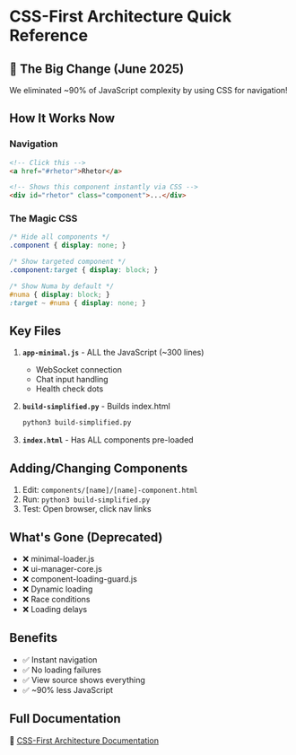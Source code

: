 # CSS-First Architecture Quick Reference

## 🚀 The Big Change (June 2025)

We eliminated ~90% of JavaScript complexity by using CSS for navigation!

## How It Works Now

### Navigation
```html
<!-- Click this -->
<a href="#rhetor">Rhetor</a>

<!-- Shows this component instantly via CSS -->
<div id="rhetor" class="component">...</div>
```

### The Magic CSS
```css
/* Hide all components */
.component { display: none; }

/* Show targeted component */
.component:target { display: block; }

/* Show Numa by default */
#numa { display: block; }
:target ~ #numa { display: none; }
```

## Key Files

1. **`app-minimal.js`** - ALL the JavaScript (~300 lines)
   - WebSocket connection
   - Chat input handling
   - Health check dots

2. **`build-simplified.py`** - Builds index.html
   ```bash
   python3 build-simplified.py
   ```

3. **`index.html`** - Has ALL components pre-loaded

## Adding/Changing Components

1. Edit: `components/[name]/[name]-component.html`
2. Run: `python3 build-simplified.py`
3. Test: Open browser, click nav links

## What's Gone (Deprecated)

- ❌ minimal-loader.js
- ❌ ui-manager-core.js
- ❌ component-loading-guard.js
- ❌ Dynamic loading
- ❌ Race conditions
- ❌ Loading delays

## Benefits

- ✅ Instant navigation
- ✅ No loading failures
- ✅ View source shows everything
- ✅ ~90% less JavaScript

## Full Documentation

📖 [CSS-First Architecture Documentation](/MetaData/TektonDocumentation/Architecture/CSSFirstArchitecture.md)